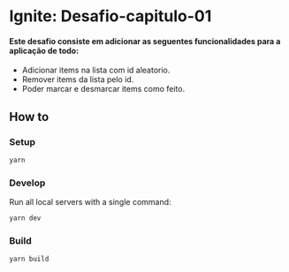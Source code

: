 # Ignite: Desafio-capitulo-01

#### Este desafio consiste em adicionar as seguentes funcionalidades para a aplicação de todo:
- Adicionar items na lista com id aleatorio.
- Remover items da lista pelo id.
- Poder marcar e desmarcar items como feito.


## How to

### Setup

```bash
yarn
```

### Develop

Run all local servers with a single command:

```bash
yarn dev
```

### Build

```bash
yarn build
```
